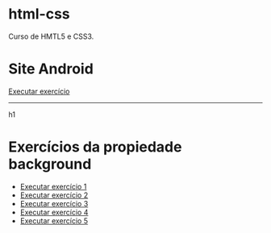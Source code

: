 # html-css
 Curso de HMTL5 e CSS3.
 
 <h1>Site Android</h1>
 <a href="https://kaiocoutinho.github.io/html-css/Site-android/index/android.html">Executar exercício</a>
 <hr>
 h1
 <h1>Exercícios da propiedade background</h1>
 <ul>
    <li>
        <a href="https://kaiocoutinho.github.io/html-css/modulo-3/execicio022/fundo01.html">Executar exercício 1</a>
    </li>
    <li>
        <a href="https://kaiocoutinho.github.io/html-css/modulo-3/execicio022/fundo002.html">Executar exercício 2</a>
    </li> 
    <li>  
        <a href="https://kaiocoutinho.github.io/html-css/modulo-3/execicio022/fundo003.html">Executar exercício 3</a>
    </li> 
    <li>
        <a href="https://kaiocoutinho.github.io/html-css/modulo-3/execicio022/fundo004.html">Executar exercício 4</a>
    </li>
    <li>  
        <a href="https://kaiocoutinho.github.io/html-css/modulo-3/execicio022/fundo005.html">Executar exercício 5</a>
    </li>
   
</ul>   
    
  

 
 

